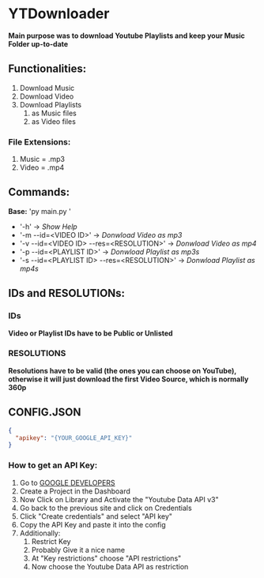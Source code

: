 # YTDownloader
__Main purpose was to download Youtube Playlists and keep your Music Folder up-to-date__

## Functionalities:
  1. Download Music
  2. Download Video
  3. Download Playlists
     1. as Music files
     2. as Video files
### File Extensions:
  1. Music = .mp3
  2. Video = .mp4

## Commands:
  __Base:__ 'py main.py '
  * '-h' -\> _Show Help_
  * '-m --id=\<VIDEO ID\>' -\> _Donwload Video as mp3_
  * '-v --id=\<VIDEO ID\> --res=\<RESOLUTION\>' -\> _Donwload Video as mp4_
  * '-p --id=\<PLAYLIST ID\>' -\> _Donwload Playlist as mp3s_
  * '-s --id=\<PLAYLIST ID\> --res=\<RESOLUTION\>' -\> _Donwload Playlist as mp4s_
  
## IDs and RESOLUTIONs:
### IDs
  __Video or Playlist IDs have to be Public or Unlisted__
### RESOLUTIONS
  __Resolutions have to be valid (the ones you can choose on YouTube), otherwise it will just download the first Video Source, which is normally 360p__

## CONFIG.JSON
```JSON
{
  "apikey": "{YOUR_GOOGLE_API_KEY}"
}
```
### How to get an API Key:
1. Go to [GOOGLE DEVELOPERS](https://console.developers.google.com)
2. Create a Project in the Dashboard
3. Now Click on Library and Activate the "Youtube Data API v3"
4. Go back to the previous site and click on Credentials
5. Click "Create credentials" and select "API key"
6. Copy the API Key and paste it into the config
7. Additionally:
   1. Restrict Key
   2. Probably Give it a nice name
   3. At "Key restrictions" choose "API restrictions"
   4. Now choose the Youtube Data API as restriction

